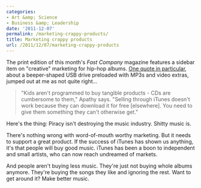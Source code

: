 ```yaml
---
categories:
- Art &amp; Science
- Business &amp; Leadership
date: '2011-12-07'
permalink: /marketing-crappy-products/
title: Marketing crappy products
url: /2011/12/07/marketing-crappy-products
---
```


The print edition of this month's <em>Fast Company</em> magazine features a sidebar item on "creative" marketing for hip-hop albums. <a href="http://www.fastcompany.com/magazine/161/hip-hop-branding">One quote in particular</a>, about a beeper-shaped USB drive preloaded with MP3s and video extras, jumped out at me as not quite right...

<blockquote>"Kids aren't programmed to buy tangible products - CDs are cumbersome to them," Apathy says. "Selling through iTunes doesn't work because they can download it for free [elsewhere]. You need to give them something they can't otherwise get."</blockquote>

Here's the thing: Piracy isn't destroying the music industry. Shitty music is.

There's nothing wrong with word-of-mouth worthy marketing. But it needs to support a great product. If the success of iTunes has shown us anything, it's that people will buy good music. iTunes has been a boon to independent and small artists, who can now reach undreamed of markets.

And people aren't buying less music. They're just not buying whole albums anymore. They're buying the songs they like and ignoring the rest. Want to get around it? Make better music.
